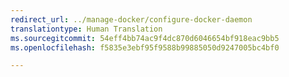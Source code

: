 ```yaml
---
redirect_url: ../manage-docker/configure-docker-daemon
translationtype: Human Translation
ms.sourcegitcommit: 54eff4bb74ac9f4dc870d6046654bf918eac9bb5
ms.openlocfilehash: f5835e3ebf95f9588b99885050d9247005bc4bf0

---
```



<!--HONumber=Jan17_HO4-->


